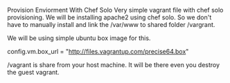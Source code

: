 Provision Enviorment With Chef Solo
Very simple vagrant file with chef solo  provisioning.
We will be installing apache2 using chef solo. So we don't have to manually install and link the /var/www to shared folder /vargrant.

We will be using simple ubuntu box image for this.

config.vm.box_url = "http://files.vagrantup.com/precise64.box"

/vagrant is share from your host machine. It will be there even you destroy the guest vagrant.
